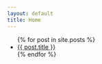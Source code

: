 ```yaml
---
layout: default
title: Home
---
```


<nav role="navigation">
	<ul>
 	    {% for post in site.posts %}
		<li><a href="{{site.baseurl}}{{ post.url }}">{{ post.title }}</a></li>
        {% endfor %}
	</ul>
</nav>